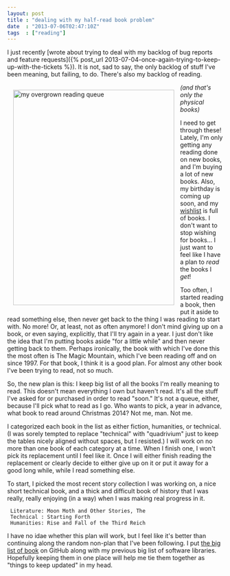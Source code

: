 ```yaml
---
layout: post
title : "dealing with my half-read book problem"
date  : "2013-07-06T02:47:10Z"
tags  : ["reading"]
---
```

I just recently [wrote about trying to deal with my backlog of bug reports and
feature requests]({% post_url 2013-07-04-once-again-trying-to-keep-up-with-the-tickets %}).  It is not, sad
to say, the only backlog of stuff I've been meaning, but failing, to do.
There's also my backlog of reading.

<a href="http://www.flickr.com/photos/rjbs/9219318636/" title="my overgrown
reading queue by rjbs, on Flickr"><img
style='float:left; margin: 1em' src="http://farm4.staticflickr.com/3685/9219318636_16c3fe2349.jpg" width="375"
height="500" alt="my overgrown reading queue"></a>

*(and that's only the physical books)*

I need to get through these!  Lately, I'm only getting any reading done on
new books, and I'm buying a lot of new books.  Also, my birthday is coming up
soon, and my [wishlist](/wishlist) is full of books.  I don't want to stop
wishing for books… I just want to feel like I have a plan to *read* the books I
*get*!

Too often, I started reading a book, then put it aside to read something else,
then never get back to the thing I was reading to start with.  No more!  Or, at
least, not as often anymore!  I don't mind giving up on a book, or even saying,
explicitly, that I'll try again in a year.  I just don't like the idea that I'm
putting books aside "for a little while" and then never getting back to them.
Perhaps ironically, the book with which I've done this the most often is The
Magic Mountain, which I've been reading off and on since 1997.  For that book,
I think it is a good plan.  For almost any other book I've been trying to read,
not so much.

So, the new plan is this:  I keep big list of all the books I'm really meaning
to read.  This doesn't mean everything I own but haven't read.  It's all the
stuff I've asked for or purchased in order to read "soon."  It's not a queue,
either, because I'll pick what to read as I go.  Who wants to pick, a year in
advance, what book to read around Christmas 2014?  Not me, man.  Not me.

I categorized each book in the list as either fiction, humanities, or
technical.  (I was sorely tempted to replace "technical" with "quadrivium" just
to keep the tables nicely aligned without spaces, but I resisted.)  I will work
on no more than one book of each category at a time.  When I finish one, I
won't pick its replacement until I feel like it.  Once I will either finish
reading the replacement or clearly decide to either give up on it or put it
away for a good long while, while I read something else.

To start, I picked the most recent story collection I was working on, a nice
short technical book, and a thick and difficult book of history that I was
really, really enjoying (in a way) when I was making real progress in it.

     Literature: Moon Moth and Other Stories, The
     Technical : Starting Forth
     Humanities: Rise and Fall of the Third Reich

I have no idae whether this plan will work, but I feel like it's better than
continuing along the random non-plan that I've been following.  I put [the big
list of book](https://github.com/rjbs/misc/blob/master/reading.mkdn) on GitHub
along with my previous big list of software libraries.  Hopefully keeping them
in one place will help me tie them together as "things to keep updated" in my
head.

